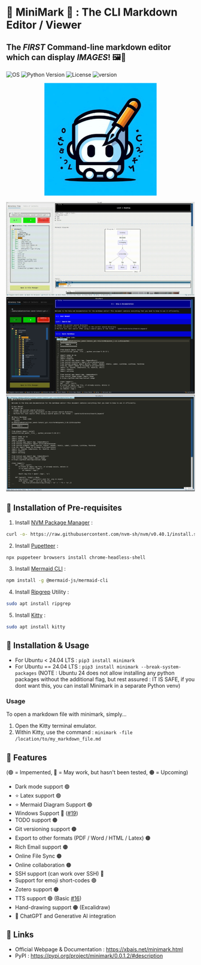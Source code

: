 # 🌟 MiniMark 🌟 : The CLI Markdown Editor / Viewer
## The *FIRST* Command-line markdown editor which can display *IMAGES*! 🖼️📸

![OS](https://img.shields.io/badge/OS-Linux-green) ![Python Version](https://img.shields.io/pypi/pyversions/minimark) ![License](https://img.shields.io/github/license/xbais/minimark) ![version](https://img.shields.io/pypi/v/minimark)

<p align="center">
  <img src="./_resources/logo.jpeg" alt="Sublime's custom image" style='width:300px'/>
</p>

![Light Mode](_resources/light-mode.png)
![Dark Mode](_resources/dark-mode.png)
![Markdown Editor](_resources/markdown-editor.png)

## 🔷 Installation of Pre-requisites
1. Install [NVM Package Manager](https://github.com/nvm-sh/nvm) : 
  ```bash
  curl -o- https://raw.githubusercontent.com/nvm-sh/nvm/v0.40.1/install.sh | bash
  ```
2. Install [Pupetteer](https://pptr.dev) : 
  ```bash
  npx puppeteer browsers install chrome-headless-shell
  ```
3. Install [Mermaid CLI](https://github.com/mermaid-js/mermaid-cli) : 
  ```bash
  npm install -g @mermaid-js/mermaid-cli
  ```
4. Install [Ripgrep](https://github.com/BurntSushi/ripgrep) Utility :
  ```bash
  sudo apt install ripgrep
  ```
5. Install [Kitty](https://sw.kovidgoyal.net/kitty/) :
  ```bash
  sudo apt install kitty
  ```
## 🔷 Installation & Usage
- For Ubuntu < 24.04 LTS : `pip3 install minimark`
- For Ubuntu == 24.04 LTS : `pip3 install minimark --break-system-packages` (NOTE : Ubuntu 24 does not allow installing any python packages without the additional flag, but rest assured : IT IS SAFE, if you dont want this, you can install Minimark in a separate Python venv)

### **Usage**
To open a markdown file with minimark, simply... 
1. Open the Kitty terminal emulator.
2. Within Kitty, use the command : `minimark -file /location/to/my_markdown_file.md`

## 🔷 Features
(🟢 = Impemented, 🔵 = May work, but hasn't been tested, 🟠 = Upcoming)
- Dark mode support 🟢
- ⭐ Latex support 🟢
- ⭐ Mermaid Diagram Support 🟢
- Windows Support 🔵 ([#19](https://github.com/xbais/minimark/issues/19))
- TODO support 🟠
- Git versioning support 🟠
- Export to other formats (PDF / Word / HTML / Latex) 🟠
- Rich Email support 🟠
- Online File Sync 🟠
- Online collaboration 🟠
- SSH support (can work over SSH) 🔵
- Support for emoji short-codes 🟢
- Zotero support 🟠
- TTS support 🟢 (Basic [#16](https://github.com/xbais/minimark/issues/16))
- Hand-drawing support 🟠 (Excalidraw)
- 🌟 ChatGPT and Generative AI integration

## 🔷 Links
- Official Webpage & Documentation : https://xbais.net/minimark.html
- PyPI : https://pypi.org/project/minimark/0.0.1.2/#description
